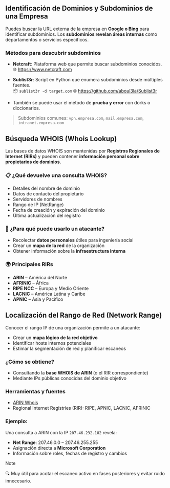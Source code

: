 ## Identificación de Dominios y Subdominios de una Empresa
Puedes buscar la URL externa de la empresa en **Google o Bing** para identificar subdominios. Los **subdominios revelan áreas internas** como departamentos o servicios específicos.

### Métodos para descubrir subdominios
- **Netcraft**: Plataforma web que permite buscar subdominios conocidos.  
  🌐 https://www.netcraft.com

- **Sublist3r**: Script en Python que enumera subdominios desde múltiples fuentes.  
  📦 `sublist3r -d target.com` 🌐 https://github.com/aboul3la/Sublist3r

- También se puede usar el método de **prueba y error** con dorks o diccionarios.

> Subdominios comunes: `vpn.empresa.com`, `mail.empresa.com`, `intranet.empresa.com`

## Búsqueda WHOIS (Whois Lookup)
Las bases de datos WHOIS son mantenidas por **Registros Regionales de Internet (RIRs)** y pueden contener **información personal sobre propietarios de dominios**.

### 📋 ¿Qué devuelve una consulta WHOIS?
- Detalles del nombre de dominio  
- Datos de contacto del propietario  
- Servidores de nombres  
- Rango de IP (NetRange)  
- Fecha de creación y expiración del dominio  
- Última actualización del registro

### 🧠 ¿Para qué puede usarlo un atacante?
- Recolectar **datos personales** útiles para ingeniería social  
- Crear un **mapa de la red** de la organización  
- Obtener información sobre la **infraestructura interna**

### 🌍 Principales RIRs
- **ARIN** – América del Norte  
- **AFRINIC** – África  
- **RIPE NCC** – Europa y Medio Oriente  
- **LACNIC** – América Latina y Caribe  
- **APNIC** – Asia y Pacífico

## Localización del Rango de Red (Network Range)
Conocer el rango IP de una organización permite a un atacante:
- Crear un **mapa lógico de la red objetivo**  
- Identificar hosts internos potenciales  
- Estimar la segmentación de red y planificar escaneos

### ¿Cómo se obtiene?
- Consultando la **base WHOIS de ARIN** (o el RIR correspondiente)  
- Mediante IPs públicas conocidas del dominio objetivo

### Herramientas y fuentes
- [ARIN Whois](https://search.arin.net/)  
- Regional Internet Registries (RIR): RIPE, APNIC, LACNIC, AFRINIC

### Ejemplo:
Una consulta a ARIN con la IP `207.46.232.182` revela:
- **Net Range**: 207.46.0.0 – 207.46.255.255  
- Asignación directa a **Microsoft Corporation**  
- Información sobre roles, fechas de registro y cambios

>[!NOTE]
>🔍 Muy útil para acotar el escaneo activo en fases posteriores y evitar ruido innecesario.


